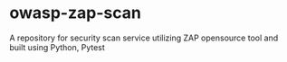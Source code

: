# owasp-zap-scan
A repository for security scan service utilizing ZAP opensource tool and built using Python, Pytest
